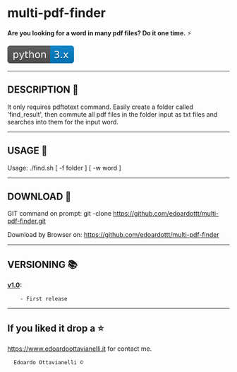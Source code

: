 # multi-pdf-finder
**Are you looking for a word in many pdf files? Do it one time.** ⚡

![python-version](https://github.com/edoardottt/twitterBot/blob/master/images/python-version.svg)

-------------------------------------------------
DESCRIPTION 🔦 
-------------------------------------------------

It only requires pdftotext command.
Easily create a folder called 'find_result', then commute all pdf files in the folder input as txt files and searches into them for the input word.

-------------------------------------------------
USAGE 🚀
-------------------------------------------------

Usage: ./find.sh [ -f folder ] [ -w word ]


-------------------------------------------------
DOWNLOAD 📡
-------------------------------------------------

GIT command on prompt: git -clone https://github.com/edoardottt/multi-pdf-finder.git

Download by Browser on: https://github.com/edoardottt/multi-pdf-finder

----------------------------------------------
VERSIONING :books:
----------------------------------------------
      
**[v1.0](https://github.com/edoardottt/multi-pdf-finder/releases/tag/v1.0):**

        - First release

--------------------------
If you liked it drop a :star:
--------------------------

https://www.edoardoottavianelli.it for contact me.


      Edoardo Ottavianelli ©
